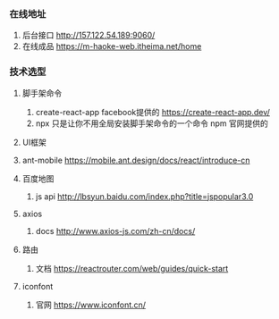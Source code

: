 ### 在线地址

1. 后台接口 http://157.122.54.189:9060/
2. 在线成品  https://m-haoke-web.itheima.net/home


### 技术选型

1. 脚手架命令 

   1. create-react-app  facebook提供的 https://create-react-app.dev/
   2. npx  只是让你不用全局安装脚手架命令的一个命令 npm 官网提供的

2.  UI框架

   1. ant-mobile  https://mobile.ant.design/docs/react/introduce-cn

3. 百度地图  

   1. js api  http://lbsyun.baidu.com/index.php?title=jspopular3.0

4. axios

   1. docs  http://www.axios-js.com/zh-cn/docs/

5. 路由

   1. 文档  https://reactrouter.com/web/guides/quick-start

6. iconfont

   1. 官网  https://www.iconfont.cn/